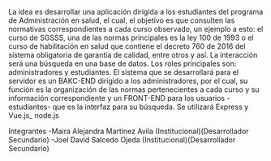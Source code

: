 La idea es desarrollar una aplicación dirigida a los estudiantes del programa de Administración en salud, el cual, el objetivo es que consulten las normativas correspondientes a cada curso observado, un ejemplo a esto: el curso de SGSSS, una de las normas principales es la ley 100 de 1993 o el curso de habilitación en salud que contiene el decreto 760 de 2016 del sistema obligatoria de garantía de calidad, entre otros y así. La interacción será una búsqueda en una base de datos. Los roles principales son: administradores y estudiantes. El sistema que se desarrollará para el servidor es un BAKC-END dirigido a los administradores, por el cual, su función es la organización de las normas pertenecientes a cada curso y su información correspondiente y un FRONT-END para los usuarios -estudiantes- que es la interfaz para su búsqueda. Se utilizará Express y Vue.js_ node.js

Integrantes
-Maira Alejandra Martinez Avila (Institucional)(Desarrollador Secundario)
-Joel David Salcedo Ojeda (Institucional)(Desarrollador Secundario)
